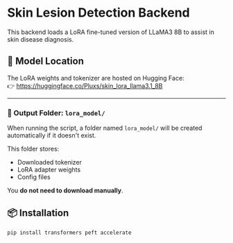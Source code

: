 # Skin Lesion Detection Backend

This backend loads a LoRA fine-tuned version of LLaMA3 8B to assist in skin disease diagnosis.

## 🔗 Model Location

The LoRA weights and tokenizer are hosted on Hugging Face:  
👉 https://huggingface.co/Pluxs/skin_lora_llama3.1_8B

---
### 📁 Output Folder: `lora_model/`

When running the script, a folder named `lora_model/` will be created automatically if it doesn't exist.

This folder stores:
- Downloaded tokenizer
- LoRA adapter weights
- Config files

You **do not need to download manually**.
## 📦 Installation

```bash
pip install transformers peft accelerate
